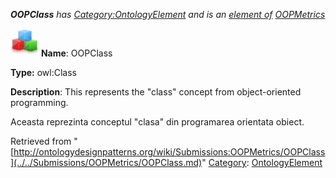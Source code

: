___OOPClass__ has [Category:OntologyElement](../../Category/OntologyElement.md "Category:OntologyElement") and is an [element of](../../Property/ElementOf.md "Property:ElementOf") [OOPMetrics](../../Submissions/OOPMetrics.md "Submissions:OOPMetrics")_


  




[![Class](../../images/thumb/2/27/Class.gif/45px-Class.gif)](../../Image/Class.gif.md "Class")
__Name__: OOPClass 


__Type:__ owl:Class 


__Description__: This represents the "class" concept from object-oriented programming.


  



Aceasta reprezinta conceptul "clasa" din programarea orientata obiect. 





Retrieved from "[http://ontologydesignpatterns.org/wiki/Submissions:OOPMetrics/OOPClass](../../Submissions/OOPMetrics/OOPClass.md)"
 [Category](http://ontologydesignpatterns.org/wiki/Special:Categories "Special:Categories"): [OntologyElement](../../Category/OntologyElement.md "Category:OntologyElement")